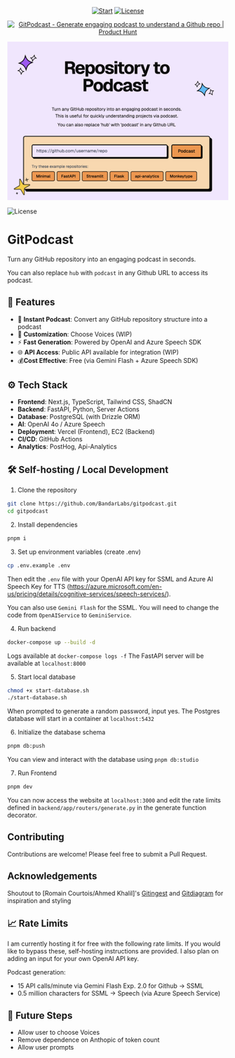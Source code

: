 
<div align="center">

[![Start](https://img.shields.io/github/stars/BandarLabs/gitpodcast?color=yellow&style=flat&label=%E2%AD%90%20stars)]((https://github.com/BandarLabs/gitpodcast/stargazers))
[![License](http://img.shields.io/:license-MIT-green.svg?style=flat)](https://github.com/BandarLabs/gitpodcast/blob/master/LICENSE)
</div>

<div align="center">
<a href="https://www.producthunt.com/posts/gitpodcast?embed=true&utm_source=badge-featured&utm_medium=badge&utm_souce=badge-gitpodcast" target="_blank"><img src="https://api.producthunt.com/widgets/embed-image/v1/featured.svg?post_id=750368&theme=light" alt="GitPodcast - Generate&#0032;engaging&#0032;podcast&#0032;to&#0032;understand&#0032;a&#0032;Github&#0032;repo | Product Hunt" style="width: 250px; height: 54px;" width="250" height="54" /></a>
</div>

[![Image](./docs/readme_img.png "GitPodcast Front Page")](https://gitpodcast.com/)

![License](https://img.shields.io/badge/license-MIT-blue.svg)

# GitPodcast

Turn any GitHub repository into an engaging podcast in seconds.

You can also replace `hub` with `podcast` in any Github URL to access its podcast.

## 🚀 Features

- 👀 **Instant Podcast**: Convert any GitHub repository structure into a podcast
- 🎨 **Customization**: Choose Voices (WIP)
- ⚡ **Fast Generation**: Powered by OpenAI and Azure Speech SDK
- 🌐 **API Access**: Public API available for integration (WIP)
- 💰**Cost Effective**: Free (via Gemini Flash + Azure Speech SDK)

## ⚙️ Tech Stack

- **Frontend**: Next.js, TypeScript, Tailwind CSS, ShadCN
- **Backend**: FastAPI, Python, Server Actions
- **Database**: PostgreSQL (with Drizzle ORM)
- **AI**: OpenAI 4o / Azure Speech
- **Deployment**: Vercel (Frontend), EC2 (Backend)
- **CI/CD**: GitHub Actions
- **Analytics**: PostHog, Api-Analytics

## 🛠️ Self-hosting / Local Development

1. Clone the repository

```bash
git clone https://github.com/BandarLabs/gitpodcast.git
cd gitpodcast
```

2. Install dependencies

```bash
pnpm i
```

3. Set up environment variables (create .env)

```bash
cp .env.example .env
```

Then edit the `.env` file with your OpenAI API key for SSML and Azure AI Speech Key for TTS (https://azure.microsoft.com/en-us/pricing/details/cognitive-services/speech-services/).

You can also use `Gemini Flash` for the SSML. You will need to change the code from `OpenAIService` to `GeminiService`.

4. Run backend

```bash
docker-compose up --build -d
```

Logs available at `docker-compose logs -f`
The FastAPI server will be available at `localhost:8000`

5. Start local database

```bash
chmod +x start-database.sh
./start-database.sh
```

When prompted to generate a random password, input yes.
The Postgres database will start in a container at `localhost:5432`

6. Initialize the database schema

```bash
pnpm db:push
```

You can view and interact with the database using `pnpm db:studio`

7. Run Frontend

```bash
pnpm dev
```

You can now access the website at `localhost:3000` and edit the rate limits defined in `backend/app/routers/generate.py` in the generate function decorator.

## Contributing

Contributions are welcome! Please feel free to submit a Pull Request.

## Acknowledgements

Shoutout to [Romain Courtois/Ahmed Khalil]'s [Gitingest](https://gitingest.com/) and [Gitdiagram](https://gitdiagram.com/) for inspiration and styling

## 📈 Rate Limits

I am currently hosting it for free with the following rate limits. If you would like to bypass these, self-hosting instructions are provided. I also plan on adding an input for your own OpenAI API key.

Podcast generation:

- 15 API calls/minute via Gemini Flash Exp. 2.0 for Github -> SSML
- 0.5 million characters for SSML -> Speech (via Azure Speech Service)


## 🤔 Future Steps

- Allow user to choose Voices
- Remove dependence on Anthopic of token count
- Allow user prompts
